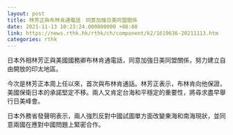 ```yaml
---
layout: post
title: 林芳正與布林肯通電話　同意加強日美同盟關係
date: 2021-11-13 10:23:24.000000000 +08:00
link: https://news.rthk.hk/rthk/ch/component/k2/1619636-20211113.htm
categories: rthk
---
```


日本外相林芳正與美國國務卿布林肯通電話，同意加強日美同盟關係，努力建立自由開放的印太地區。

今次是林芳正本周上任以來，首次與布林肯通話。林芳正表示，布林肯向他保證，美國保衛日本的承諾堅定不移。兩人又肯定台海和平穩定的重要性，將尋求盡早舉行日美峰會。

日本外務省發聲明表示，兩人強烈反對中國試圖單方面改變東海和南海現狀，並同意兩國在應對中國問題上緊密合作。
